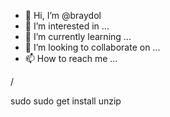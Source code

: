- 👋 Hi, I’m @braydol
- 👀 I’m interested in ...
- 🌱 I’m currently learning ...
- 💞️ I’m looking to collaborate on ...
- 📫 How to reach me ...

<!---
braydol/braydol is a ✨ special ✨ repository because its `README.md` (this file) appears on your GitHub profile.
You can click the Preview link to take a look at your changes.
--->/

sudo
sudo get install unzip
